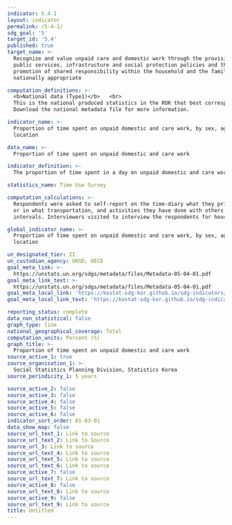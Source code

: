 ```yaml
---
indicator: 5.4.1
layout: indicator
permalink: /5-4-1/
sdg_goal: '5'
target_id: '5.4'
published: true
target_name: >-
  Recognize and value unpaid care and domestic work through the provision of
  public services, infrastructure and social protection policies and the
  promotion of shared responsibility within the household and the family as
  nationally appropriate

computation_definitions: >-
  <b>National data (Type1)</b>   <br>
  This is the national produced statistics in the ROK that best corresponds to the definition of UN SDGs indicators. <br>
  Download the national metadata file for more information.

indicator_name: >-
  Proportion of time spent on unpaid domestic and care work, by sex, age and
  location

data_name: >-
  Proportion of time spent on unpaid domestic and care work

indicator_definition: >-
  The proportion of time spent in a day on unpaid domestic and care work by men and women

statistics_name: Time Use Survey

computation_calculations: >-
  Respondents were asked to self-report on the time-diary what they primarily did, where they have been 
  or in what transportation, and activities they have done with others in the past two days in 10-minute
  intervals. Interviewers visited to interview the respondents for household and personal questions

global_indicator_name: >-
  Proportion of time spent on unpaid domestic and care work, by sex, age and
  location

un_designated_tier: II
un_custodian_agency: UNSD, OECD
goal_meta_link: >-
  https://unstats.un.org/sdgs/metadata/files/Metadata-05-04-01.pdf   
goal_meta_link_text: >-
  https://unstats.un.org/sdgs/metadata/files/Metadata-05-04-01.pdf   
goal_meta_local_link: 'https://kostat-sdg-kor.github.io/sdg-indicators/public/data/Metadata-05-04-01_ENG.pdf'
goal_meta_local_link_text: 'https://kostat-sdg-kor.github.io/sdg-indicators/public/data/Metadata-05-04-01_ENG.pdf'

reporting_status: complete
data_non_statistical: false
graph_type: line
national_geographical_coverage: Total
computation_units: Percent (%)
graph_title: >-
  Proportion of time spent on unpaid domestic and care work
source_active_1: true
source_organisation_1: >-
  Social Statistics Planning Division, Statistics Korea 
source_periodicity_1: 5 years

source_active_2: false
source_active_3: false
source_active_4: false
source_active_5: false
source_active_6: false
indicator_sort_order: 01-03-01
data_show_map: false
source_url_text_1: Link to source
source_url_text_2: Link to Source
source_url_3: Link to source
source_url_text_4: Link to source
source_url_text_5: Link to source
source_url_text_6: Link to source
source_active_7: false
source_url_text_7: Link to source
source_active_8: false
source_url_text_8: Link to source
source_active_9: false
source_url_text_9: Link to source
title: Untitled
---
```

